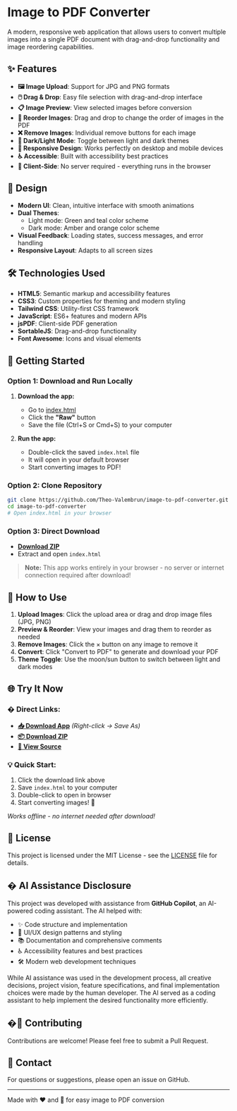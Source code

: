 # Image to PDF Converter

A modern, responsive web application that allows users to convert multiple images into a single PDF document with drag-and-drop functionality and image reordering capabilities.

## ✨ Features

- **🖼️ Image Upload**: Support for JPG and PNG formats
- **🖱️ Drag & Drop**: Easy file selection with drag-and-drop interface
- **📋 Image Preview**: View selected images before conversion
- **🔄 Reorder Images**: Drag and drop to change the order of images in the PDF
- **❌ Remove Images**: Individual remove buttons for each image
- **🌙 Dark/Light Mode**: Toggle between light and dark themes
- **📱 Responsive Design**: Works perfectly on desktop and mobile devices
- **♿ Accessible**: Built with accessibility best practices
- **🚀 Client-Side**: No server required - everything runs in the browser

## 🎨 Design

- **Modern UI**: Clean, intuitive interface with smooth animations
- **Dual Themes**: 
  - Light mode: Green and teal color scheme
  - Dark mode: Amber and orange color scheme
- **Visual Feedback**: Loading states, success messages, and error handling
- **Responsive Layout**: Adapts to all screen sizes

## 🛠️ Technologies Used

- **HTML5**: Semantic markup and accessibility features
- **CSS3**: Custom properties for theming and modern styling
- **Tailwind CSS**: Utility-first CSS framework
- **JavaScript**: ES6+ features and modern APIs
- **jsPDF**: Client-side PDF generation
- **SortableJS**: Drag-and-drop functionality
- **Font Awesome**: Icons and visual elements

## 🚀 Getting Started

### Option 1: Download and Run Locally
1. **Download the app:**
   - Go to [index.html](https://github.com/Theo-Valembrun/image-to-pdf-converter/blob/main/index.html)
   - Click the **"Raw"** button
   - Save the file (Ctrl+S or Cmd+S) to your computer
   
2. **Run the app:**
   - Double-click the saved `index.html` file
   - It will open in your default browser
   - Start converting images to PDF!

### Option 2: Clone Repository
```bash
git clone https://github.com/Theo-Valembrun/image-to-pdf-converter.git
cd image-to-pdf-converter
# Open index.html in your browser
```

### Option 3: Direct Download
- [**Download ZIP**](https://github.com/Theo-Valembrun/image-to-pdf-converter/archive/refs/heads/main.zip)
- Extract and open `index.html`

> **Note:** This app works entirely in your browser - no server or internet connection required after download!

## 📖 How to Use

1. **Upload Images**: Click the upload area or drag and drop image files (JPG, PNG)
2. **Preview & Reorder**: View your images and drag them to reorder as needed
3. **Remove Images**: Click the × button on any image to remove it
4. **Convert**: Click "Convert to PDF" to generate and download your PDF
5. **Theme Toggle**: Use the moon/sun button to switch between light and dark modes

## 🌐 Try It Now

### � **Direct Links:**
- **[📥 Download App](https://raw.githubusercontent.com/Theo-Valembrun/image-to-pdf-converter/main/index.html)** *(Right-click → Save As)*
- **[📦 Download ZIP](https://github.com/Theo-Valembrun/image-to-pdf-converter/archive/refs/heads/main.zip)**
- **[👀 View Source](https://github.com/Theo-Valembrun/image-to-pdf-converter/blob/main/index.html)**

### 💡 **Quick Start:**
1. Click the download link above
2. Save `index.html` to your computer  
3. Double-click to open in browser
4. Start converting images! 🎉

*Works offline - no internet needed after download!*

## 📝 License

This project is licensed under the MIT License - see the [LICENSE](LICENSE) file for details.

## � AI Assistance Disclosure

This project was developed with assistance from **GitHub Copilot**, an AI-powered coding assistant. The AI helped with:

- ✨ Code structure and implementation
- 🎨 UI/UX design patterns and styling
- 📚 Documentation and comprehensive comments
- ♿ Accessibility features and best practices
- 🛠️ Modern web development techniques

While AI assistance was used in the development process, all creative decisions, project vision, feature specifications, and final implementation choices were made by the human developer. The AI served as a coding assistant to help implement the desired functionality more efficiently.

## �🤝 Contributing

Contributions are welcome! Please feel free to submit a Pull Request.

## 📧 Contact

For questions or suggestions, please open an issue on GitHub.

---

Made with ❤️ and 🤖 for easy image to PDF conversion
